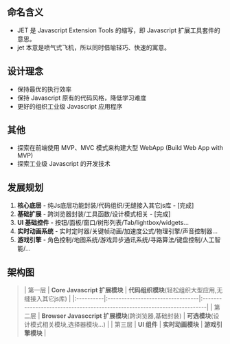 ## 命名含义 ##
  * JET 是 Javascript Extension Tools 的缩写，即 Javascript 扩展工具套件的意思。
  * jet 本意是喷气式飞机，所以同时借喻轻巧、快速的寓意。



## 设计理念 ##
  * 保持最优的执行效率
  * 保持 Javascript 原有的代码风格，降低学习难度
  * 更好的组织工业级 Javascript 应用程序


## 其他 ##
  * 探索在前端使用 MVP、MVC 模式来构建大型 WebApp (Build Web App with MVP)
  * 探索工业级 Javascript 的开发技术

## 发展规划 ##
  1. **核心底层** - 纯Js底层功能封装/代码组织/无缝接入其它js库 - [完成]
  1. **基础扩展** - 跨浏览器封装/工具函数/设计模式相关 - [完成]
  1. **UI 基础控件** - 按钮/面板/窗口/树形列表/Tab/lightbox/widgets...
  1. **实时动画系统** - 实时定时器/关键帧动画/加速度公式/物理引擎/声音控制器...
  1. **游戏引擎** - 角色控制/地图系统/游戏异步通讯系统/寻路算法/键盘控制/人工智能/...

## 架构图 ##

> | 第一层 | **Core Javascript 扩展模块** | **代码组织模块**(轻松组织大型应用,无缝接入其它js库) |
|:----------|:---------------------------------|:-------------------------------------------------------------------------|
> | 第二层 | **Browser Javasccript 扩展模块**(跨浏览器,基础封装) | **可选模块**(设计模式相关模块,选择器模块...) |
> | 第三层 | **UI 组件** | **实时动画模块** | **游戏引擎模块** |